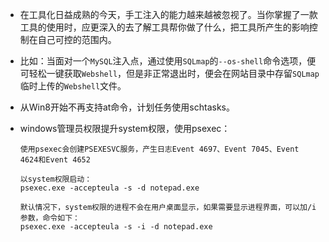 - 在工具化日益成熟的今天，手工注入的能力越来越被忽视了。当你掌握了一款工具的使用时，应更深入的去了解工具帮你做了什么，把工具所产生的影响控制在自己可控的范围内。

- 比如：当面对一个`MySQL`注入点，通过使用`SQLmap`的`--os-shell`命令选项，便可轻松一键获取`Webshell`，但是非正常退出时，便会在网站目录中存留`SQLmap`临时上传的`Webshell`文件。

- 从Win8开始不再支持at命令，计划任务使用schtasks。

- windows管理员权限提升system权限，使用psexec：

  ```
  使用psexec会创建PSEXESVC服务，产生日志Event 4697、Event 7045、Event 4624和Event 4652
  
  以system权限启动：
  psexec.exe -accepteula -s -d notepad.exe
  
  默认情况下，system权限的进程不会在用户桌面显示，如果需要显示进程界面，可以加/i参数，命令如下：
  psexec.exe -accepteula -s -i -d notepad.exe
  ```

  